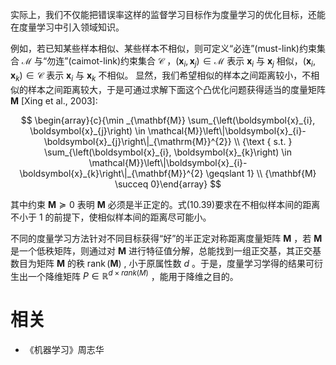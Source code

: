 

实际上，我们不仅能把错误率这样的监督学习目标作为度量学习的优化目标，还能在度量学习中引入领域知识。

例如，若已知某些样本相似、某些样本不相似，则可定义“必连”(must-link)约束集合 $\mathcal{M}$ 与“勿连”(caimot-link)约束集合 $\mathcal{C}$ ，$\left(\boldsymbol{x}_{i}, \boldsymbol{x}_{j}\right) \in \mathcal{M}$  表示 $\boldsymbol{x}_{i}$ 与 $\boldsymbol{x}_{j}$ 相似，$\left(\boldsymbol{x}_{i}, \boldsymbol{x}_{k}\right) \in \mathcal{C}$ 表示 $\boldsymbol{x}_{i}$ 与 $\boldsymbol{x}_{k}$ 不相似。 显然，我们希望相似的样本之间距离较小，不相似的样本之间距离较大，于是可通过求解下面这个凸优化问题获得适当的度量矩阵 $\mathbf{M}$ [Xing et al., 2003]:

$$
\begin{array}{c}{\min _{\mathbf{M}} \sum_{\left(\boldsymbol{x}_{i}, \boldsymbol{x}_{j}\right) \in \mathcal{M}}\left\|\boldsymbol{x}_{i}-\boldsymbol{x}_{j}\right\|_{\mathrm{M}}^{2}} \\ {\text { s.t. } \sum_{\left(\boldsymbol{x}_{i}, \boldsymbol{x}_{k}\right) \in \mathcal{M}}\left\|\boldsymbol{x}_{i}-\boldsymbol{x}_{k}\right\|_{\mathbf{M}}^{2} \geqslant 1} \\ {\mathbf{M} \succeq 0}\end{array}
$$

其中约束 $\mathbf{M} \succeq 0$ 表明 $\mathbf{M}$ 必须是半正定的。式(10.39)要求在不相似样本间的距离不小于 1 的前提下，使相似样本间的距离尽可能小。


不同的度量学习方法针对不同目标获得“好”的半正定对称距离度量矩阵 $\mathbf{M}$ ，若 $\mathbf{M}$ 是一个低秩矩阵，则通过对 $\mathbf{M}$ 进行特征值分解，总能找到一组正交基，其正交基数目为矩阵 $\mathbf{M}$ 的秩 $\operatorname{rank}(\mathbf{M})$ , 小于原属性数 $d$ 。于是，度量学习学得的结果可衍生出一个降维矩阵 $P\in\mathbb{R}^{d\times rank(M)}$ ，能用于降维之目的。









# 相关

- 《机器学习》周志华
